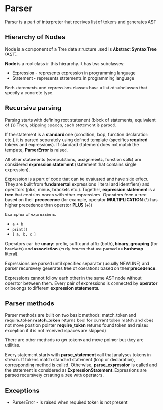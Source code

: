 # Parser

Parser is a part of interpreter that receives list of tokens and generates AST

## Hierarchy of Nodes

Node is a component of a Tree data structure used is **Abstract Syntax Tree** (AST).

**Node** is a root class in this hierarchy. It has two subclasses:
- Expression - represents expression in programming language
- Statement - represents statements in programming language

Both statements and expressions classes have a list of subclasses that specify a concrete type.

## Recursive parsing

Parsing starts with defining root statement (block of statements, equivalent of {})
Then, skipping spaces, each statement is parsed. 

If the statement is a **standard** one (condition, loop, function declaration etc.), it is parsed separately using defined template (specifies **required** tokens and expressions). If standard statement does not match the template, **ParserError** is raised.

All other statements (computations, assignments, function calls) are considered **expression statement** (statement that contains single expression). 

Expression is a part of code that can be evaluated and have side effect. They are built from **fundamental** expressions (literal and identifiers) and operators (plus, minus, brackets etc.). Together, **expression statement** is a **tree** that contains nodes with other expressions. Operators form a tree based on their **precedence** (for example, operator **MULTIPLICATION** (*) has higher precedence than operator **PLUS** (+))

Examples of expressions:
- `a + b`
- `print()`
- `[ a, b, c ]`

Operators can be **unary**: prefix, suffix and affix (both), **binary**, **grouping** (for brackets) and **association** (curly braces that are parsed as **hashmap** literal). 

Expressions are parsed until specified separator (usually NEWLINE) and parser recursively generates tree of operations based on their **precedence**. 

Expressions cannot follow each other in the same AST node without operator between them. Every pair of expressions is connected by **operator** or belongs to different **expression statements**.

## Parser methods

Parser methods are built on two basic methods: match_token and require_token
**match_token** returns bool for current token match and does not move position pointer
**require_token** returns found token and raises exception if it is not received (spaces are skipped)

There are other methods to get tokens and move pointer but they are utilities.

Every statement starts with **parse_statement** call that analyses tokens in stream. If tokens match standard statement (loop or declaration), corresponding method is called. Otherwise, **parse_expression** is called and the statement is considered as **ExpressionStatement**. Expressions are parsed recursively creating a tree with operators.

## Exceptions
- ParserError - is raised when required token is not present
